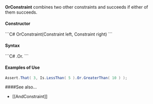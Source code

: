 **OrConstraint** combines two other constraints and succeeds if either of them succeeds.

<h4>Constructor</h4>
```C#
OrConstraint(Constraint left, Constraint right)
```

<h4>Syntax</h4>
```C#
<Constraint>.Or.<Constraint>
```

<h4>Examples of Use</h4>

```C#
Assert.That( 3, Is.LessThan( 5 ).Or.GreaterThan( 10 ) ); 
```

####See also...
 * [[AndConstraint]]
